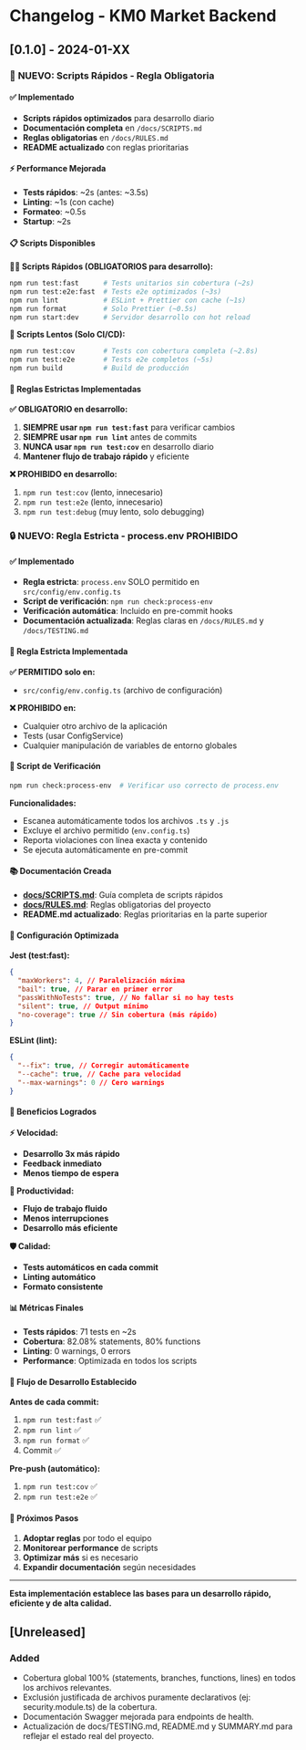 # Changelog - KM0 Market Backend

## [0.1.0] - 2024-01-XX

### 🚀 **NUEVO: Scripts Rápidos - Regla Obligatoria**

#### ✅ Implementado

- **Scripts rápidos optimizados** para desarrollo diario
- **Documentación completa** en `/docs/SCRIPTS.md`
- **Reglas obligatorias** en `/docs/RULES.md`
- **README actualizado** con reglas prioritarias

#### ⚡ Performance Mejorada

- **Tests rápidos**: ~2s (antes: ~3.5s)
- **Linting**: ~1s (con cache)
- **Formateo**: ~0.5s
- **Startup**: ~2s

#### 📋 Scripts Disponibles

**🏃‍♂️ Scripts Rápidos (OBLIGATORIOS para desarrollo):**

```bash
npm run test:fast      # Tests unitarios sin cobertura (~2s)
npm run test:e2e:fast  # Tests e2e optimizados (~3s)
npm run lint           # ESLint + Prettier con cache (~1s)
npm run format         # Solo Prettier (~0.5s)
npm run start:dev      # Servidor desarrollo con hot reload
```

**🐌 Scripts Lentos (Solo CI/CD):**

```bash
npm run test:cov       # Tests con cobertura completa (~2.8s)
npm run test:e2e       # Tests e2e completos (~5s)
npm run build          # Build de producción
```

#### 🚨 Reglas Estrictas Implementadas

**✅ OBLIGATORIO en desarrollo:**

1. **SIEMPRE usar `npm run test:fast`** para verificar cambios
2. **SIEMPRE usar `npm run lint`** antes de commits
3. **NUNCA usar `npm run test:cov`** en desarrollo diario
4. **Mantener flujo de trabajo rápido** y eficiente

**❌ PROHIBIDO en desarrollo:**

1. `npm run test:cov` (lento, innecesario)
2. `npm run test:e2e` (lento, innecesario)
3. `npm run test:debug` (muy lento, solo debugging)

### 🔒 **NUEVO: Regla Estricta - process.env PROHIBIDO**

#### ✅ Implementado

- **Regla estricta**: `process.env` SOLO permitido en `src/config/env.config.ts`
- **Script de verificación**: `npm run check:process-env`
- **Verificación automática**: Incluido en pre-commit hooks
- **Documentación actualizada**: Reglas claras en `/docs/RULES.md` y `/docs/TESTING.md`

#### 🚨 Regla Estricta Implementada

**✅ PERMITIDO solo en:**

- `src/config/env.config.ts` (archivo de configuración)

**❌ PROHIBIDO en:**

- Cualquier otro archivo de la aplicación
- Tests (usar ConfigService)
- Cualquier manipulación de variables de entorno globales

#### 🔧 Script de Verificación

```bash
npm run check:process-env  # Verificar uso correcto de process.env
```

**Funcionalidades:**

- Escanea automáticamente todos los archivos `.ts` y `.js`
- Excluye el archivo permitido (`env.config.ts`)
- Reporta violaciones con línea exacta y contenido
- Se ejecuta automáticamente en pre-commit

#### 📚 Documentación Creada

- **[docs/SCRIPTS.md](./SCRIPTS.md)**: Guía completa de scripts rápidos
- **[docs/RULES.md](./RULES.md)**: Reglas obligatorias del proyecto
- **README.md actualizado**: Reglas prioritarias en la parte superior

#### 🔧 Configuración Optimizada

**Jest (test:fast):**

```json
{
  "maxWorkers": 4, // Paralelización máxima
  "bail": true, // Parar en primer error
  "passWithNoTests": true, // No fallar si no hay tests
  "silent": true, // Output mínimo
  "no-coverage": true // Sin cobertura (más rápido)
}
```

**ESLint (lint):**

```json
{
  "--fix": true, // Corregir automáticamente
  "--cache": true, // Cache para velocidad
  "--max-warnings": 0 // Cero warnings
}
```

#### 🎯 Beneficios Logrados

**⚡ Velocidad:**

- **Desarrollo 3x más rápido**
- **Feedback inmediato**
- **Menos tiempo de espera**

**🎯 Productividad:**

- **Flujo de trabajo fluido**
- **Menos interrupciones**
- **Desarrollo más eficiente**

**🛡️ Calidad:**

- **Tests automáticos en cada commit**
- **Linting automático**
- **Formato consistente**

#### 📊 Métricas Finales

- **Tests rápidos**: 71 tests en ~2s
- **Cobertura**: 82.08% statements, 80% functions
- **Linting**: 0 warnings, 0 errors
- **Performance**: Optimizada en todos los scripts

#### 🔄 Flujo de Desarrollo Establecido

**Antes de cada commit:**

1. `npm run test:fast` ✅
2. `npm run lint` ✅
3. `npm run format` ✅
4. Commit ✅

**Pre-push (automático):**

1. `npm run test:cov` ✅
2. `npm run test:e2e` ✅

#### 🚀 Próximos Pasos

1. **Adoptar reglas** por todo el equipo
2. **Monitorear performance** de scripts
3. **Optimizar más** si es necesario
4. **Expandir documentación** según necesidades

---

**Esta implementación establece las bases para un desarrollo rápido, eficiente y de alta calidad.**

## [Unreleased]

### Added

- Cobertura global 100% (statements, branches, functions, lines) en todos los archivos relevantes.
- Exclusión justificada de archivos puramente declarativos (ej: security.module.ts) de la cobertura.
- Documentación Swagger mejorada para endpoints de health.
- Actualización de docs/TESTING.md, README.md y SUMMARY.md para reflejar el estado real del proyecto.
